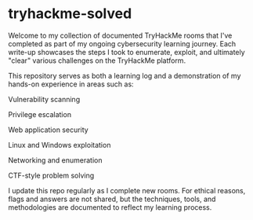 # tryhackme-solved

Welcome to my collection of documented TryHackMe rooms that I've completed as part of my ongoing cybersecurity learning journey. Each write-up showcases the steps I took to enumerate, exploit, and ultimately "clear" various challenges on the TryHackMe platform.

This repository serves as both a learning log and a demonstration of my hands-on experience in areas such as:

Vulnerability scanning

Privilege escalation

Web application security

Linux and Windows exploitation

Networking and enumeration

CTF-style problem solving

I update this repo regularly as I complete new rooms. For ethical reasons, flags and answers are not shared, but the techniques, tools, and methodologies are documented to reflect my learning process.
